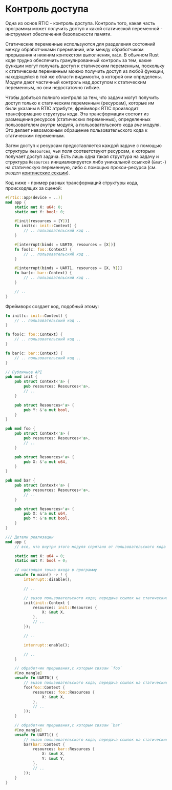 # Контроль доступа

Одна из основ RTIC - контроль доступа. Контроль того, какая часть программы
может получить доступ к какой статической переменной - инструмент обеспечения
безопасности памяти.

Статические переменные используются для разделения состояний между обработчиками
прерываний, или между обработчиком прерывания и нижним контекстом выполнения, `main`.
В обычном Rust коде трудно обеспечить гранулированный контроль за тем, какие функции
могут получать доступ к статическим переменным, поскольку к статическим переменным
можно получить доступ из любой функции, находящейся в той же области видимости,
в которой они определены. Модули дают частичный контроль над доступом
к статическим переменным, но они недостаточно гибкие.

Чтобы добиться полного контроля за тем, что задачи могут получить доступ
только к статическим переменным (ресурсам), которые им были указаны в RTIC атрибуте,
фреймворк RTIC производит трансформацию структуры кода.
Эта трансформация состоит из размещения ресурсов (статических переменных), определенных
пользователем *внутри* модуля, а пользовательского кода *вне* модуля.
Это делает невозможным обращение пользовательского кода к статическим переменным.

Затем доступ к ресурсам предоставляется каждой задаче с помощью структуры `Resources`,
чьи поля соответствуют ресурсам, к которым получает доступ задача.
Есть лишь одна такая структура на задачу и структура `Resources` инициализируется
либо уникальной ссылкой (`&mut-`) на статическую переменную, либо с помощью прокси-ресурса (см.
раздел [критические секции](critical-sections.html)).

Код ниже - пример разных трансформаций структуры кода, происходящих за сценой:

``` rust
#[rtic::app(device = ..)]
mod app {
    static mut X: u64: 0;
    static mut Y: bool: 0;

    #[init(resources = [Y])]
    fn init(c: init::Context) {
        // .. пользовательский код ..
    }

    #[interrupt(binds = UART0, resources = [X])]
    fn foo(c: foo::Context) {
        // .. пользовательский код ..
    }

    #[interrupt(binds = UART1, resources = [X, Y])]
    fn bar(c: bar::Context) {
        // .. пользовательский код ..
    }

    // ..
}
```

Фреймворк создает код, подобный этому:

``` rust
fn init(c: init::Context) {
    // .. пользовательский код ..
}

fn foo(c: foo::Context) {
    // .. пользовательский код ..
}

fn bar(c: bar::Context) {
    // .. пользовательский код ..
}

// Публичное API
pub mod init {
    pub struct Context<'a> {
        pub resources: Resources<'a>,
        // ..
    }

    pub struct Resources<'a> {
        pub Y: &'a mut bool,
    }
}

pub mod foo {
    pub struct Context<'a> {
        pub resources: Resources<'a>,
        // ..
    }

    pub struct Resources<'a> {
        pub X: &'a mut u64,
    }
}

pub mod bar {
    pub struct Context<'a> {
        pub resources: Resources<'a>,
        // ..
    }

    pub struct Resources<'a> {
        pub X: &'a mut u64,
        pub Y: &'a mut bool,
    }
}

/// Детали реализации
mod app {
    // все, что внутри этого модуля спрятано от пользовательского кода

    static mut X: u64 = 0;
    static mut Y: bool = 0;

    // настоящая точка входа в программу
    unsafe fn main() -> ! {
        interrupt::disable();

        // ..

        // вызов пользовательского кода; передача ссылок на статические переменные
        init(init::Context {
            resources: init::Resources {
                X: &mut X,
            },
            // ..
        });

        // ..

        interrupt::enable();

        // ..
    }

    // обработчик прерывания,с которым связан `foo`
    #[no_mangle]
    unsafe fn UART0() {
        // вызов пользовательского кода; передача ссылок на статические переменные
        foo(foo::Context {
            resources: foo::Resources {
                X: &mut X,
            },
            // ..
        });
    }

    // обработчик прерывания,с которым связан `bar`
    #[no_mangle]
    unsafe fn UART1() {
        // вызов пользовательского кода; передача ссылок на статические переменные
        bar(bar::Context {
            resources: bar::Resources {
                X: &mut X,
                Y: &mut Y,
            },
            // ..
        });
    }
}
```
